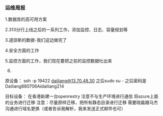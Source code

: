 ### 运维周报

1.数据库的高可用方案     

2.313分行上线之后的一系列工作，添加监控、日志、容量规划等


3.道琼斯的数据-我们这边做完了          

4.安全方面的工作

5.监控方面的工作，我们现在要把之前的监控数据吐出来        

6.    






原设备：
ssh -p 19422 dailiang@13.70.48.30
之后sudo su - 
之后密码是 Dailiang880706Aidailiang214

目标设备：
在香港新建一台openrestry
注意不与生产环境进行通信
将azure上面的业务进行迁移
注意：尽量原样迁移，把所有静态目录进行迁移
需要晓磊跟马杰沟通进行域名更换（或者告诉我解析，我来发送正式邮件也可）


